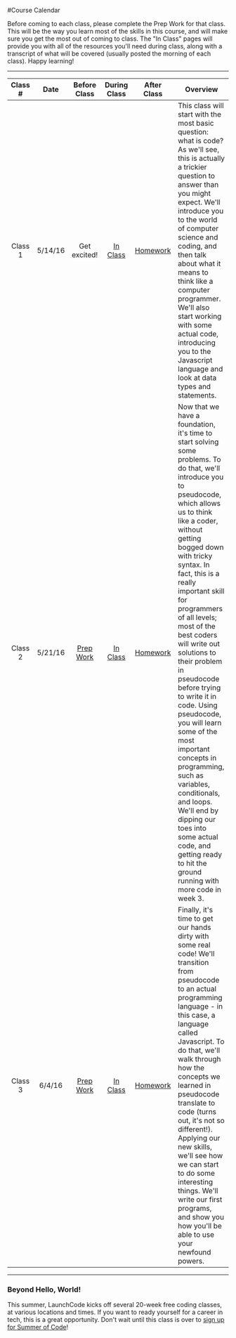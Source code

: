 #Course Calendar

Before coming to each class, please complete the Prep Work for that class. This will be the way you learn most of the skills in this course, and will make sure you get the most out of coming to class. The "In Class" pages will provide you with all of the resources you'll need during class, along with a transcript of what will be covered (usually posted the morning of each class). Happy learning!
***

Class # | Date | Before Class | During Class | After Class | Overview
:------:|:----:|:------------:|:------------:|:--------:|------------|
Class 1 | 5/14/16 | Get excited! | [In Class](./materials/class1) | [Homework](./materials/class1-hw/) | This class will start with the most basic question: what is code? As we'll see, this is actually a trickier question to answer than you might expect. We'll introduce you to the world of computer science and coding, and then talk about what it means to think like a computer programmer. We'll also start working with some actual code, introducing you to the Javascript language and look at data types and statements. |
Class 2 | 5/21/16 | [Prep Work](./materials/class2-prep) | [In Class](./materials/class2) | [Homework](./materials/class2-hw/) | Now that we have a foundation, it's time to start solving some problems. To do that, we'll introduce you to pseudocode, which allows us to think like a coder, without getting bogged down with tricky syntax. In fact, this is a really important skill for programmers of all levels; most of the best coders will write out solutions to their problem in pseudocode before trying to write it in code. Using pseudocode, you will learn some of the most important concepts in programming, such as variables, conditionals, and loops. We'll end by dipping our toes into some actual code, and getting ready to hit the ground running with more code in week 3. |
Class 3 | 6/4/16 | [Prep Work](./materials/class3-prep)| [In Class](./materials/class3) | [Homework](./materials/class3-hw/) | Finally, it's time to get our hands dirty with some real code! We'll transition from pseudocode to an actual programming language - in this case, a language called Javascript. To do that, we'll walk through how the concepts we learned in pseudocode translate to code (turns out, it's not so different!). Applying our new skills, we'll see how we can start to do some interesting things. We'll write our first programs, and show you how you'll be able to use your newfound powers.

***
### Beyond Hello, World!

This summer, LaunchCode kicks off several 20-week free coding classes, at various locations and times. If you want to ready yourself for a career in tech, this is a great opportunity. Don't wait until this class is over to [sign up for Summer of Code](https://www.launchcode.org/summerofcode)!
